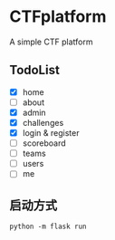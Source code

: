 # CTFplatform
 A simple CTF platform

## TodoList

- [x] home
- [ ] about
- [x] admin
- [x] challenges
- [x] login & register
- [ ] scoreboard
- [ ] teams
- [ ] users
- [ ] me

## 启动方式
```shell
python -m flask run
```
